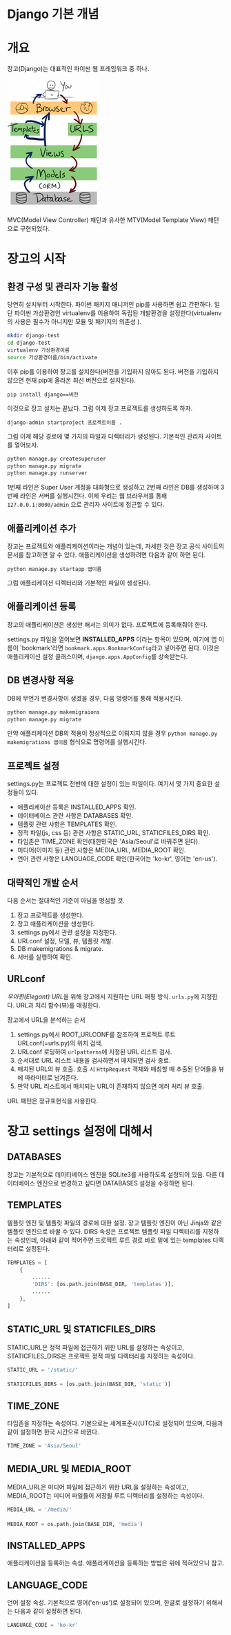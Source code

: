 # Django 기본 개념

# 개요
장고(Django)는 대표적인 파이썬 웹 프레임워크 중 하나.

![MTV](./img/django-mtv.png)

MVC(Model View Controller) 패턴과 유사한 MTV(Model Template View) 패턴으로 구현되었다.


# 장고의 시작

## 환경 구성 및 관리자 기능 활성
당연히 설치부터 시작한다. 파이썬 패키지 매니저인 pip를 사용하면 쉽고 간편하다.
일단 파이썬 가상환경인 virtualenv를 이용하여 독립된 개발환경을 설정한다(virtualenv의 사용은 필수가 아니지만 모듈 및 패키지의 의존성 ).
```bash
mkdir django-test
cd django-test
virtualenv 가상환경이름
source 가상환경이름/bin/activate
```
이후 pip를 이용하여 장고를 설치한다(버전을 기입하지 않아도 된다. 버전을 기입하지 않으면 현재 pip에 올라온 최신 버전으로 설치된다).

`pip install django==버전`

이것으로 장고 설치는 끝났다. 그럼 이제 장고 프로젝트를 생성하도록 하자.

`django-admin startproject 프로젝트이름 .`

그럼 이제 해당 경로에 몇 가지의 파일과 디렉터리가 생성된다.
기본적인 관리자 사이트를 열어보자.
```bash
python manage.py createsuperuser
python manage.py migrate
python manage.py runserver
```
1번째 라인은 Super User 계정을 대화형으로 생성하고
2번째 라인은 DB를 생성하며
3번째 라인은 서버를 실행시킨다. 이제 우리는 웹 브라우저를 통해 `127.0.0.1:8000/admin` 으로 관리자 사이트에 접근할 수 있다.

## 애플리케이션 추가
장고는 프로젝트와 애플리케이션이라는 개념이 있는데, 자세한 것은 장고 공식 사이트의 문서를 참고하면 알 수 있다.
애플리케이션을 생성하려면 다음과 같이 하면 된다.

`python manage.py startapp 앱이름`

그럼 애플리케이션 디렉터리와 기본적인 파일이 생성된다.

## 애플리케이션 등록
장고의 애플리케이션은 생성만 해서는 의미가 없다. 프로젝트에 등록해줘야 한다.

settings.py 파일을 열어보면 **INSTALLED_APPS** 이라는 항목이 있으며, 여기에 앱 이름이 'bookmark'라면 `bookmark.apps.BookmarkConfig`라고 넣어주면 된다. 이것은 애플리케이션 설정 클래스이며, `django.apps.AppConfig`를 상속받는다.

## DB 변경사항 적용
DB에 무언가 변경사항이 생겼을 경우, 다음 명령어를 통해 적용시킨다.
```bash
python manage.py makemigraions
python manage.py migrate
```
만약 애플리케이션 DB의 적용이 정상적으로 이뤄지지 않을 경우 `python manage.py makemigrations 앱이름` 형식으로 명령어를 실행시킨다.

## 프로젝트 설정
settings.py는 프로젝트 전반에 대한 설정이 있는 파일이다. 여기서 몇 가지 중요한 설정들이 있다.

- 애플리케이션 등록은 INSTALLED_APPS 확인.
- 데이터베이스 관련 사항은 DATABASES 확인.
- 템플릿 관련 사항은 TEMPLATES 확인.
- 정적 파일(js, css 등) 관련 사항은 STATIC_URL, STATICFILES_DIRS 확인.
- 타임존은 TIME_ZONE 확인(대한민국은 'Asia/Seoul'로 바꿔주면 된다).
- 미디어(이미지 등) 관련 사항은 MEDIA_URL, MEDIA_ROOT 확인.
- 언어 관련 사항은 LANGUAGE_CODE 확인(한국어는 'ko-kr', 영어는 'en-us').

## 대략적인 개발 순서
다음 순서는 절대적인 기준이 아님을 명심할 것.

1. 장고 프로젝트를 생성한다.
2. 장고 애플리케이션을 생성한다.
3. settings.py에서 관련 설정을 지정한다.
4. URLconf 설정, 모델, 뷰, 템플릿 개발.
5. DB makemigrations & migrate.
6. 서버를 실행하여 확인.

## URLconf
*우아한(Elegant) URL*을 위해 장고에서 지원하는 URL 매핑 방식. `urls.py`에 지정한다. URL과 처리 함수(뷰)를 매핑한다.

장고에서 URL을 분석하는 순서
1. settings.py에서 ROOT_URLCONF를 참조하여 프로젝트 루트 URLconf(=urls.py)의 위치 검색.
2. URLconf 로딩하여 `urlpatterns`에 지정된 URL 리스트 검사.
3. 순서대로 URL 리스트 내용을 검사하면서 매치되면 검사 종료.
4. 매치된 URL의 뷰 호출. 호출 시 `HttpRequest` 객체와 매칭할 때 추출된 단어들을 뷰에 파라미터로 넘겨준다.
5. 만약 URL 리스트에서 매치되는 URL이 존재하지 않으면 에러 처리 뷰 호출.

URL 패턴은 정규표현식을 사용한다.


# 장고 settings 설정에 대해서

## DATABASES
장고는 기본적으로 데이터베이스 엔진을 SQLite3를 사용하도록 설정되어 있음. 다른 데이터베이스 엔진으로 변경하고 싶다면 DATABASES 설정을 수정하면 된다.

## TEMPLATES
템플릿 엔진 및 템플릿 파일의 경로에 대한 설정. 장고 템플릿 엔진이 아닌 Jinja와 같은 템플릿 엔진으로 바꿀 수 있다. DIRS 속성은 프로젝트 템플릿 파일 디렉터리를 지정하는 속성인데, 아래와 같이 적어주면 프로젝트 루트 경로 바로 밑에 있는 templates 디렉터리로 설정된다.
```python
TEMPLATES = [
    {
        ......
        'DIRS': [os.path.join(BASE_DIR, 'templates')],
        ......
    },
]
```

## STATIC_URL 및 STATICFILES_DIRS
STATIC_URL은 정적 파일에 접근하기 위한 URL를 설정하는 속성이고, STATICFILES_DIRS은 프로젝트 정적 파일 디렉터리를 지정하는 속성이다.
```python
STATIC_URL = '/static/'

STATICFILES_DIRS = [os.path.join(BASE_DIR, 'static')]
```

## TIME_ZONE
타임존을 지정하는 속성이다. 기본으로는 세계표준시(UTC)로 설정되어 있으며, 다음과 같이 설정하면 한국 시간으로 바뀐다.
```python
TIME_ZONE = 'Asia/Seoul'
```

## MEDIA_URL 및 MEDIA_ROOT
MEDIA_URL은 미디어 파일에 접근하기 위한 URL을 설정하는 속성이고, MEDIA_ROOT는 미디어 파일들이 저장될 루트 디렉터리를 설정하는 속성이다.
```python
MEDIA_URL = '/media/'

MEDIA_ROOT = os.path.join(BASE_DIR, 'media')
```

## INSTALLED_APPS
애플리케이션을 등록하는 속성. 애플리케이션을 등록하는 방법은 위에 적혀있으니 참고.

## LANGUAGE_CODE
언어 설정 속성. 기본적으로 영어('en-us')로 설정되어 있으며, 한글로 설정하기 위해서는 다음과 같이 설정하면 된다.
```python
LANGUAGE_CODE = 'ko-kr'
```

